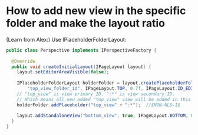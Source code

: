 # How to add new view in the specific folder and make the layout ratio
(Learn from Alex:) Use IPlaceholderFolderLayout:

``` java
public class Perspective implements IPerspectiveFactory {
 
  @Override
  public void createInitialLayout(IPageLayout layout) {
    layout.setEditorAreaVisible(false);
 
    IPlaceholderFolderLayout holderFolder = layout.createPlaceholderFolder(
        "top_view_folder_id", IPageLayout.TOP, 0.7f, IPageLayout.ID_EDITOR_AREA);
    // "top_view" is view primary ID. ":*" is view secondary ID.
    // Which means all new added "top_view" view will be added in this place holder.
    holderFolder.addPlaceholder("top_view" + ":*");  //$NON-NLS-1$
 
    layout.addStandaloneView("bottom_view", true, IPageLayout.BOTTOM, 0.3f, IPageLayout.ID_EDITOR_AREA);
  }
}
```
